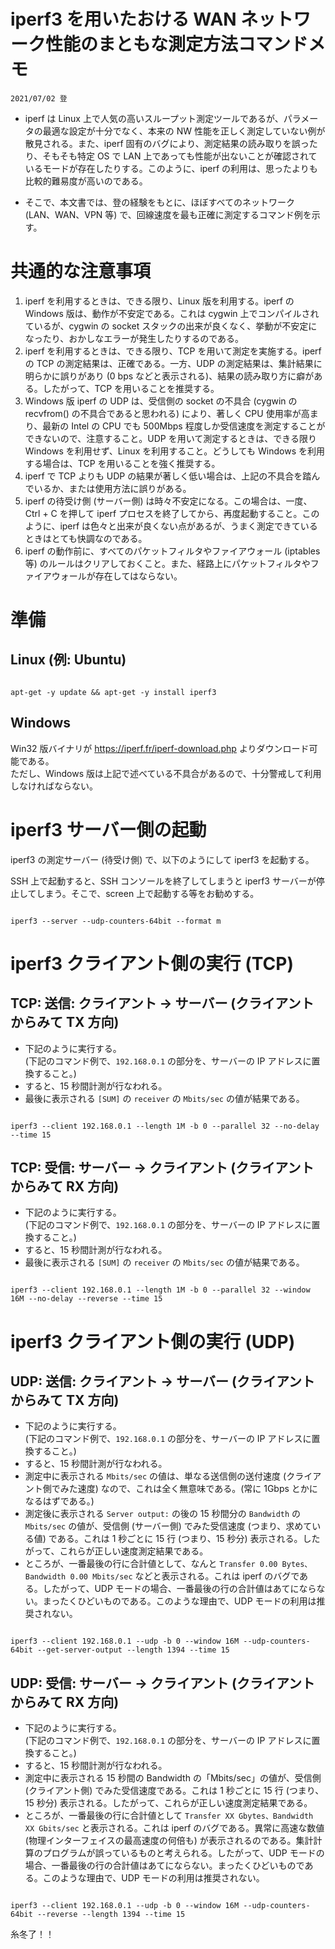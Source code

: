 ﻿# iperf3 を用いたおける WAN ネットワーク性能のまともな測定方法コマンドメモ
`2021/07/02 登`


- iperf は Linux 上で人気の高いスループット測定ツールであるが、パラメータの最適な設定が十分でなく、本来の NW 性能を正しく測定していない例が散見される。また、iperf 固有のバグにより、測定結果の読み取りを誤ったり、そもそも特定 OS で LAN 上であっても性能が出ないことが確認されているモードが存在したりする。このように、iperf の利用は、思ったよりも比較的難易度が高いのである。

- そこで、本文書では、登の経験をもとに、ほぼすべてのネットワーク (LAN、WAN、VPN 等) で、回線速度を最も正確に測定するコマンド例を示す。


# 共通的な注意事項
1. iperf を利用するときは、できる限り、Linux 版を利用する。iperf の Windows 版は、動作が不安定である。これは cygwin 上でコンパイルされているが、cygwin の socket スタックの出来が良くなく、挙動が不安定になったり、おかしなエラーが発生したりするのである。
2. iperf を利用するときは、できる限り、TCP を用いて測定を実施する。iperf の TCP の測定結果は、正確である。一方、UDP の測定結果は、集計結果に明らかに誤りがあり (0 bps などと表示される)、結果の読み取り方に癖がある。したがって、TCP を用いることを推奨する。
3. Windows 版 iperf の UDP は、受信側の socket の不具合 (cygwin の recvfrom() の不具合であると思われる) により、著しく CPU 使用率が高まり、最新の Intel の CPU でも 500Mbps 程度しか受信速度を測定することができないので、注意すること。UDP を用いて測定するときは、できる限り Windows を利用せず、Linux を利用すること。どうしても Windows を利用する場合は、TCP を用いることを強く推奨する。
4. iperf で TCP よりも UDP の結果が著しく低い場合は、上記の不具合を踏んでいるか、または使用方法に誤りがある。
5. iperf の待受け側 (サーバー側) は時々不安定になる。この場合は、一度、Ctrl + C を押して iperf プロセスを終了してから、再度起動すること。このように、iperf は色々と出来が良くない点があるが、うまく測定できているときはとても快調なのである。
6. iperf の動作前に、すべてのパケットフィルタやファイアウォール (iptables 等) のルールはクリアしておくこと。また、経路上にパケットフィルタやファイアウォールが存在してはならない。


# 準備
## Linux (例: Ubuntu)
```

apt-get -y update && apt-get -y install iperf3

```

## Windows
Win32 版バイナリが https://iperf.fr/iperf-download.php よりダウンロード可能である。  
ただし、Windows 版は上記で述べている不具合があるので、十分警戒して利用しなければならない。


# iperf3 サーバー側の起動
iperf3 の測定サーバー (待受け側) で、以下のようにして iperf3 を起動する。

SSH 上で起動すると、SSH コンソールを終了してしまうと iperf3 サーバーが停止してしまう。そこで、screen 上で起動する等をお勧めする。

```

iperf3 --server --udp-counters-64bit --format m

```

# iperf3 クライアント側の実行 (TCP)
## TCP: 送信: クライアント → サーバー (クライアントからみて TX 方向)
- 下記のように実行する。  
  (下記のコマンド例で、`192.168.0.1` の部分を、サーバーの IP アドレスに置換すること。)
- すると、15 秒間計測が行なわれる。
- 最後に表示される `[SUM]` の `receiver` の `Mbits/sec` の値が結果である。

```

iperf3 --client 192.168.0.1 --length 1M -b 0 --parallel 32 --no-delay --time 15

```


## TCP: 受信: サーバー → クライアント (クライアントからみて RX 方向)
- 下記のように実行する。  
  (下記のコマンド例で、`192.168.0.1` の部分を、サーバーの IP アドレスに置換すること。)
- すると、15 秒間計測が行なわれる。
- 最後に表示される `[SUM]` の `receiver` の `Mbits/sec` の値が結果である。

```

iperf3 --client 192.168.0.1 --length 1M -b 0 --parallel 32 --window 16M --no-delay --reverse --time 15

```

# iperf3 クライアント側の実行 (UDP)
## UDP: 送信: クライアント → サーバー (クライアントからみて TX 方向)

- 下記のように実行する。  
  (下記のコマンド例で、`192.168.0.1` の部分を、サーバーの IP アドレスに置換すること。)
- すると、15 秒間計測が行なわれる。
- 測定中に表示される `Mbits/sec` の値は、単なる送信側の送付速度 (クライアント側でみた速度) なので、これは全く無意味である。(常に 1Gbps とかになるはずである。)
- 測定後に表示される `Server output:` の後の 15 秒間分の `Bandwidth` の `Mbits/sec` の値が、受信側 (サーバー側) でみた受信速度 (つまり、求めている値) である。これは 1 秒ごとに 15 行 (つまり、15 秒分) 表示される。したがって、これらが正しい速度測定結果である。
- ところが、一番最後の行に合計値として、なんと `Transfer 0.00 Bytes、Bandwidth 0.00 Mbits/sec` などと表示される。これは iperf のバグである。したがって、UDP モードの場合、一番最後の行の合計値はあてにならない。まったくひどいものである。このような理由で、UDP モードの利用は推奨されない。
```

iperf3 --client 192.168.0.1 --udp -b 0 --window 16M --udp-counters-64bit --get-server-output --length 1394 --time 15

```

## UDP: 受信: サーバー → クライアント (クライアントからみて RX 方向)
- 下記のように実行する。  
  (下記のコマンド例で、`192.168.0.1` の部分を、サーバーの IP アドレスに置換すること。)
- すると、15 秒間計測が行なわれる。
- 測定中に表示される 15 秒間の Bandwidth の「Mbits/sec」の値が、受信側 (クライアント側) でみた受信速度である。これは 1 秒ごとに 15 行 (つまり、15 秒分) 表示される。したがって、これらが正しい速度測定結果である。
- ところが、一番最後の行に合計値として `Transfer XX Gbytes、Bandwidth XX Gbits/sec` と表示される。これは iperf のバグである。異常に高速な数値 (物理インターフェイスの最高速度の何倍も) が表示されるのである。集計計算のプログラムが誤っているものと考えられる。したがって、UDP モードの場合、一番最後の行の合計値はあてにならない。まったくひどいものである。このような理由で、UDP モードの利用は推奨されない。
```

iperf3 --client 192.168.0.1 --udp -b 0 --window 16M --udp-counters-64bit --reverse --length 1394 --time 15

```


糸冬了！！
